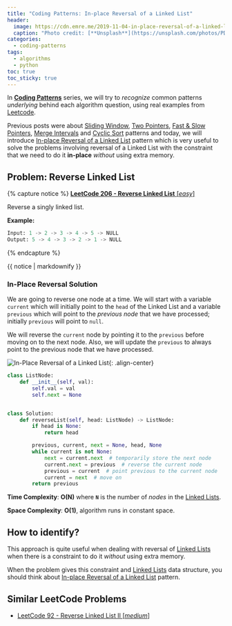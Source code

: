 ```yaml
---
title: "Coding Patterns: In-place Reversal of a Linked List"
header:
  image: https://cdn.emre.me/2019-11-04-in-place-reversal-of-a-linked-list-header-image.jpg
  caption: "Photo credit: [**Unsplash**](https://unsplash.com/photos/PDxYfXVlK2M)"
categories:
  - coding-patterns
tags:
  - algorithms
  - python
toc: true
toc_sticky: true
---
```


In **[Coding Patterns](https://emre.me/categories/#coding-patterns)** series, we will try to *recognize* common patterns *underlying* behind each algorithm question, using real examples from [Leetcode](https://leetcode.com/).

Previous posts were about [Sliding Window](https://emre.me/coding-patterns/sliding-window/), [Two Pointers](https://emre.me/coding-patterns/two-pointers/), [Fast & Slow Pointers](https://emre.me/coding-patterns/fast-slow-pointers/), [Merge Intervals](https://emre.me/coding-patterns/merge-intervals/) and [Cyclic Sort](https://emre.me/coding-patterns/cyclic-sort/) patterns and today, we will introduce [In-place Reversal of a Linked List](https://emre.me/coding-patterns/in-place-reversal-of-a-linked-list/) pattern which is very useful to solve the problems involving reversal of a Linked List with the constraint that we need to do it **in-place** *without* using extra memory.

## Problem: Reverse Linked List ##
{% capture notice %}
[**LeetCode 206 - Reverse Linked List** [*easy*]](https://leetcode.com/problems/reverse-linked-list/)

Reverse a singly linked list.

**Example:**

```python
Input: 1 -> 2 -> 3 -> 4 -> 5 -> NULL
Output: 5 -> 4 -> 3 -> 2 -> 1 -> NULL
```

{% endcapture %}

<div class="notice--info">
  {{ notice | markdownify }}
</div>

### In-Place Reversal Solution ###

We are going to reverse one node at a time. We will start with a variable `current` which will initially point to the `head` of the Linked List and a variable `previous` which will point to the *previous node* that we have processed; initially `previous` will point to `null`.

We will reverse the `current` node by pointing it to the `previous` before moving on to the next node. Also, we will update the `previous` to always point to the previous node that we have processed.

![In-Place Reversal of a Linked List](https://cdn.emre.me/2019-11-04-in-place-reversal.gif){: .align-center}

```python
class ListNode:
    def __init__(self, val):
        self.val = val
        self.next = None


class Solution:
    def reverseList(self, head: ListNode) -> ListNode:
        if head is None:
            return head

        previous, current, next = None, head, None
        while current is not None:
            next = current.next  # temporarily store the next node
            current.next = previous  # reverse the current node
            previous = current  # point previous to the current node
            current = next  # move on
        return previous
```
**Time Complexity**: **O(N)** where **`N`** is the number of *nodes* in the [Linked Lists](https://emre.me/data-structures/linked-lists/).

**Space Complexity**: **O(1)**, algorithm runs in constant space.

## How to identify? ##

This approach is quite useful when dealing with reversal of [Linked Lists](https://emre.me/data-structures/linked-lists/) when there is a constraint to do it *without* using extra memory.

When the problem gives this constraint and [Linked Lists](https://emre.me/data-structures/linked-lists/) data structure, you should think about [In-place Reversal of a Linked List](https://emre.me/coding-patterns/in-place-reversal-of-a-linked-list/) pattern.

## Similar LeetCode Problems ##
* [LeetCode 92 - Reverse Linked List II [*medium*]](https://leetcode.com/problems/reverse-linked-list-ii/)

